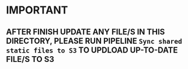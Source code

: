 # IMPORTANT
## AFTER FINISH UPDATE ANY FILE/S IN THIS DIRECTORY, PLEASE RUN PIPELINE ```Sync shared static files to S3``` TO UPDLOAD UP-TO-DATE FILE/S TO S3
